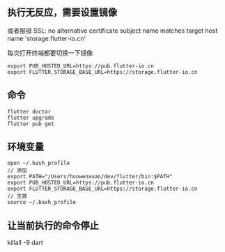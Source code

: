 ## 执行无反应，需要设置镜像

或者报错  SSL: no alternative certificate subject name matches target host name 'storage.flutter-io.cn'

每次打开终端都要切换一下镜像

```
export PUB_HOSTED_URL=https://pub.flutter-io.cn
export FLUTTER_STORAGE_BASE_URL=https://storage.flutter-io.cn
```

## 命令

```
flutter doctor
flutter upgrade
flutter pub get
```

## 环境变量

```
open ~/.bash_profile
// 添加
export PATH="/Users/huowenxuan/dev/flutter/bin:$PATH"
export PUB_HOSTED_URL=https://pub.flutter-io.cn
export FLUTTER_STORAGE_BASE_URL=https://storage.flutter-io.cn
// 生效
source ~/.bash_profile
```
## 让当前执行的命令停止

killall -9 dart